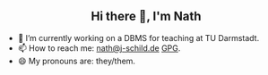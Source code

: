 <h2 align="center"> Hi there 👋, I'm Nath</h2>

- 🔭 I’m currently working on a DBMS for teaching at TU Darmstadt.
- 📫 How to reach me: [nath@j-schild.de](mailto:nath@j-schild.de) [GPG](./nath.asc).
- 😄 My pronouns are: they/them.
